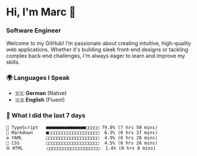 # Hi, I'm Marc 👋 
### Software Engineer

Welcome to my GitHub! I'm passionate about creating intuitive, high-quality web applications. Whether it's building sleek front-end designs or tackling complex back-end challenges, I'm always eager to learn and improve my skills.  

### 🌍 Languages I Speak  
- 🇩🇪 **German** (Native)  
- 🇬🇧 **English** (Fluent)

### 🤯 What I did the last 7 days

```
🔷 TypeScript   ■■■■■■■■■■■■■■■□□□□□ 79.8% (7 hrs 50 mins)
📝 Markdown     ■□□□□□□□□□□□□□□□□□□□  6.3% (0 hrs 37 mins)
⚙️ YAML         □□□□□□□□□□□□□□□□□□□□  4.9% (0 hrs 28 mins)
🎨 CSS          □□□□□□□□□□□□□□□□□□□□  4.5% (0 hrs 26 mins)
🌐 HTML         □□□□□□□□□□□□□□□□□□□□  1.4% (0 hrs 8 mins)
```